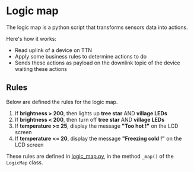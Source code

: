 # Logic map

The logic map is a python script that transforms sensors data into actions.

Here's how it works:
- Read uplink of a device on TTN
- Apply some business rules to determine actions to do
- Sends these actions as payload on the downlink topic of the device waiting these actions

## Rules

Below are defined the rules for the logic map.

1. If __brightness > 200__, then lights up __tree star__ AND __village LEDs__
2. If __brightness < 200__, then turn off __tree star__ AND __village LEDs__
3. If __temperature >= 25__, display the message __"Too hot !"__ on the LCD screen 
4. If __temperature <= 20__, display the message __"Freezing cold !"__ on the LCD screen

These rules are defined in [logic_map.py](src/pyxmas/logic_map.py), in the method `_map()` of the `LogicMap` class.